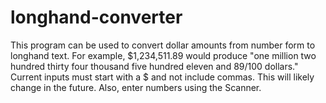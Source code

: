 # longhand-converter

This program can be used to convert dollar amounts from number form to longhand text. For example, $1,234,511.89 would produce "one million two hundred thirty four thousand five hundred eleven and 89/100 dollars." Current inputs must start with a $ and not include commas. This will likely change in the future.
Also, enter numbers using the Scanner.
